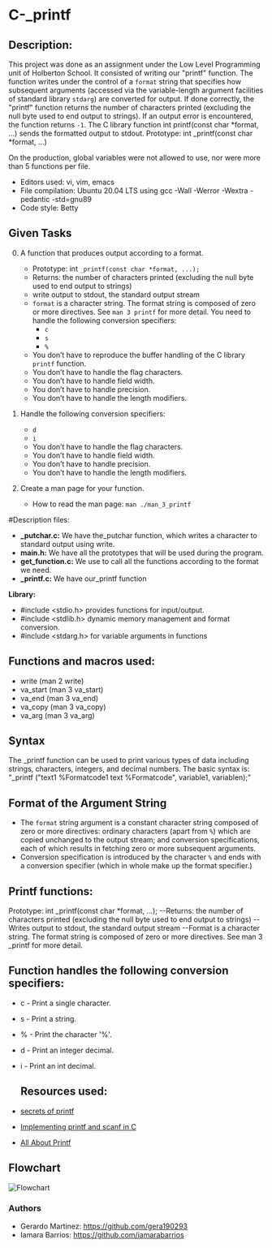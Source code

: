 # C-_printf

## Description:

This project was done as an assignment under the Low Level Programming unit of Holberton School. It consisted of writing our "printf" function.
The function writes under the control of a `format` string that specifies how subsequent arguments (accessed via the variable-length argument facilities of standard library `stdarg`) are converted for output.
If done correctly, the "printf" function returns the number of characters printed (excluding the null byte used to end output to strings). If an output error is encountered, the function returns `-1`.
The C library function int printf(const char *format, ...) sends the formatted output to stdout. Prototype: int _printf(const char *format, ...)

On the production, global variables were not allowed to use, nor were more than 5 functions per file.
- Editors used: vi, vim, emacs
- File compilation: Ubuntu 20.04 LTS using gcc -Wall -Werror -Wextra -pedantic -std=gnu89
- Code style: Betty 

## Given Tasks

0. A function that produces output according to a format.
	- Prototype: int `_printf(const char *format, ...);`
	- Returns: the number of characters printed (excluding the null byte used to end output to strings)
	- write output to stdout, the standard output stream
	- `format` is a character string. The format string is composed of zero or more directives. See `man 3 printf` for more detail. You need to handle the following conversion specifiers:
		- `c`
		- `s`
		- `%`
	- You don’t have to reproduce the buffer handling of the C library `printf` function.
	- You don’t have to handle the flag characters.
	- You don’t have to handle field width.
	- You don’t have to handle precision.
	- You don’t have to handle the length modifiers.

1. Handle the following conversion specifiers:
	- `d`
	- `i`
	- You don’t have to handle the flag characters.
	- You don’t have to handle field width.
	- You don’t have to handle precision.
	- You don’t have to handle the length modifiers.

2. Create a man page for your function.
	- How to read the man page: `man ./man_3_printf`

#Description files:

- **_putchar.c:** We have the_putchar function, which writes a character to standard output using write.
- **main.h:** We have all the prototypes that will be used during the program.
- **get_function.c:** We use to call all the functions according to the format we need.
- **_printf.c:** We have our_printf function

**Library:**

- #include <stdio.h> provides functions for input/output.
- #include <stdlib.h> dynamic memory management and format conversion.
- #include <stdarg.h> for variable arguments in functions

## Functions and macros used:

- write (man 2 write)
- va_start (man 3 va_start)
- va_end (man 3 va_end)
- va_copy (man 3 va_copy)
- va_arg (man 3 va_arg)

## Syntax

The _printf function can be used to print various types of data including strings, characters, integers, and decimal numbers.
The basic syntax is:
"_printf ("text1 %Formatcode1 text %Formatcode", variable1, variablen);"

## Format of the Argument String

- The `format` string argument is a constant character string composed of zero or more directives: ordinary characters (apart from `%`) which are copied unchanged to the output stream; and conversion specifications, each of which results in fetching zero or more subsequent arguments.
- Conversion specification is introduced by the character `%` and ends with a conversion specifier (which in whole make up the format specifier.)

## Printf functions:

Prototype: int _printf(const char *format, ...); 
--Returns: the number of characters printed (excluding the null byte used to end output to strings)
--Writes output to stdout, the standard output stream
--Format is a character string. The format string is composed of zero or more directives. See man 3 _printf for more detail. 

## Function handles the following conversion specifiers:

- c - Print a single character.
- s - Print a string.
- % - Print the character '%'.
- d - Print an integer decimal.
- i - Print an int decimal.

  ## Resources used:

- [secrets of printf](https://www.cypress.com/file/54761/download)
- [Implementing printf and scanf in C](https://iq.opengenus.org/how-printf-and-scanf-function-works-in-c-internally/)
- [All About Printf](https://akshatshibu.wordpress.com/2015/07/22/all-about-printf/)

## Flowchart

![Flowchart](https://iili.io/HQa26S1.jpg)

### Authors

- Gerardo Martinez: https://github.com/gera190293
- Iamara Barrios: https://github.com/iamarabarrios


